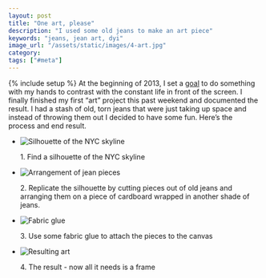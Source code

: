 ```yaml
---
layout: post
title: "One art, please"
description: "I used some old jeans to make an art piece"
keywords: "jeans, jean art, dyi"
image_url: "/assets/static/images/4-art.jpg"
category:
tags: ["#meta"]
---
```

{% include setup %}
At the beginning of 2013, I set a <a href="http://dangoldin.com/2013/01/02/2013-goals/" target="_blank">goal</a> to do something with my hands to contrast with the constant life in front of the screen. I finally finished my first “art” project this past weekend and documented the result. I had a stash of old, torn jeans that were just taking up space and instead of throwing them out I decided to have some fun. Here’s the process and end result.

<ul class="thumbnails">
  <li class="span8">
    <div class="thumbnail">
      <img src="{{ IMG_PATH }}1-art.jpg" alt="Silhouette of the NYC skyline">
      <p>1. Find a silhouette of the NYC skyline</p>
    </div>
  </li>
  <li class="span8">
    <div class="thumbnail">
      <img src="{{ IMG_PATH }}2-art.jpg" alt="Arrangement of jean pieces">
      <p>2. Replicate the silhouette by cutting pieces out of old jeans and arranging them on a piece of cardboard wrapped in another shade of jeans.</p>
    </div>
  </li>
  <li class="span8">
    <div class="thumbnail">
      <img src="{{ IMG_PATH }}3-art.jpg" alt="Fabric glue">
      <p>3. Use some fabric glue to attach the pieces to the canvas</p>
    </div>
  </li>
  <li class="span8">
    <div class="thumbnail">
      <img src="{{ IMG_PATH }}4-art.jpg" alt="Resulting art">
      <p>4. The result - now all it needs is a frame</p>
    </div>
  </li>
</ul>